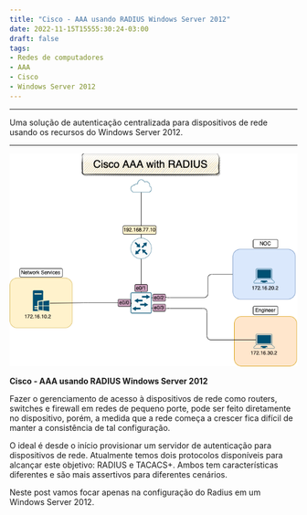 ```yaml
---
title: "Cisco - AAA usando RADIUS Windows Server 2012"
date: 2022-11-15T15555:30:24-03:00
draft: false
tags:
- Redes de computadores
- AAA
- Cisco
- Windows Server 2012
---
```


---
Uma solução de autenticação centralizada para dispositivos de rede usando os recursos do Windows Server 2012.

---

![cover](https://raw.githubusercontent.com/keilon-araujo/posts/master/AAA-Title.png)

**Cisco - AAA usando RADIUS Windows Server 2012**

Fazer o gerenciamento de acesso à dispositivos de rede como routers, switches e firewall em redes de pequeno porte, pode ser feito diretamente no dispositivo, porém, a medida que a rede começa a crescer fica difícil de manter a consistência de tal configuração.

O ideal é desde o início provisionar um servidor de autenticação para dispositivos de rede. Atualmente temos dois protocolos disponíveis para alcançar este objetivo: RADIUS e TACACS+. Ambos tem características diferentes e são mais assertivos para diferentes cenários. 

Neste post vamos focar apenas na configuração do Radius em um Windows Server 2012.




